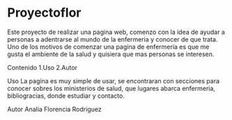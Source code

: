 # Proyectoflor
Este proyecto de realizar una pagina web, comenzo con la idea de ayudar a personas a adentrarse al mundo de la enfermeria y conocer de que trata. 
Uno de los motivos de comenzar una pagina de enfermeria es que me gusta el ambiente de la salud y quisiera que mas personas se interesen. 

Contenido
1.Uso
2.Autor

Uso
La pagina es muy simple de usar, se encontraran con secciones para conocer sobres los ministerios de salud, que lugares abarca enfermeria, bibliogracias, donde estudiar y contacto.

Autor
Analia Florencia Rodriguez
